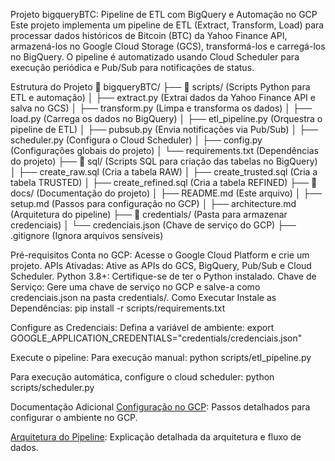 Projeto bigqueryBTC: Pipeline de ETL com BigQuery e Automação no GCP
Este projeto implementa um pipeline de ETL (Extract, Transform, Load) para processar dados históricos de Bitcoin (BTC) da Yahoo Finance API, armazená-los no Google Cloud Storage (GCS), transformá-los e carregá-los no BigQuery. O pipeline é automatizado usando Cloud Scheduler para execução periódica e Pub/Sub para notificações de status.

Estrutura do Projeto
📂 bigqueryBTC/ 
├── 📂 scripts/ (Scripts Python para ETL e automação) 
│ ├── extract.py (Extrai dados da Yahoo Finance API e salva no GCS) 
│ ├── transform.py (Limpa e transforma os dados) 
│ ├── load.py (Carrega os dados no BigQuery) 
│ ├── etl_pipeline.py (Orquestra o pipeline de ETL) 
│ ├── pubsub.py (Envia notificações via Pub/Sub) 
│ ├── scheduler.py (Configura o Cloud Scheduler) 
│ ├── config.py (Configurações globais do projeto) 
│ └── requirements.txt (Dependências do projeto) 
├── 📂 sql/ (Scripts SQL para criação das tabelas no BigQuery) 
│ ├── create_raw.sql (Cria a tabela RAW) 
│ ├── create_trusted.sql (Cria a tabela TRUSTED) 
│ ├── create_refined.sql (Cria a tabela REFINED) 
├── 📂 docs/ (Documentação do projeto) 
│ ├── README.md (Este arquivo) 
│ ├── setup.md (Passos para configuração no GCP) 
│ ├── architecture.md (Arquitetura do pipeline) 
├── 📂 credentials/ (Pasta para armazenar credenciais) 
│ └── credenciais.json (Chave de serviço do GCP) 
├── .gitignore (Ignora arquivos sensíveis)

Pré-requisitos
Conta no GCP: Acesse o Google Cloud Platform e crie um projeto.
APIs Ativadas: Ative as APIs do GCS, BigQuery, Pub/Sub e Cloud Scheduler.
Python 3.8+: Certifique-se de ter o Python instalado.
Chave de Serviço: Gere uma chave de serviço no GCP e salve-a como credenciais.json na pasta credentials/.
Como Executar
Instale as Dependências: pip install -r scripts/requirements.txt

Configure as Credenciais: Defina a variável de ambiente: export GOOGLE_APPLICATION_CREDENTIALS="credentials/credenciais.json"

Execute o pipeline: Para execução manual: python scripts/etl_pipeline.py

Para execução automática, configure o cloud scheduler: python scripts/scheduler.py

Documentação Adicional
[Configuração no GCP](setuo.md): Passos detalhados para configurar o ambiente no GCP.

[Arquitetura do Pipeline](architecture.md): Explicação detalhada da arquitetura e fluxo de dados.
